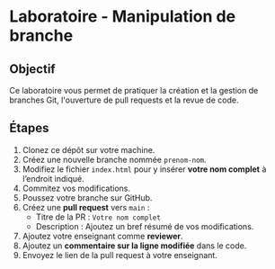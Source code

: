 # Laboratoire - Manipulation de branche

## Objectif
Ce laboratoire vous permet de pratiquer la création et la gestion de branches Git, l'ouverture de pull requests et la revue de code.

## Étapes

1. Clonez ce dépôt sur votre machine.
2. Créez une nouvelle branche nommée `prenom-nom`.
3. Modifiez le fichier `index.html` pour y insérer **votre nom complet** à l’endroit indiqué.
4. Commitez vos modifications.
5. Poussez votre branche sur GitHub.
6. Créez une **pull request** vers `main` :
   - Titre de la PR : `Votre nom complet`
   - Description : Ajoutez un bref résumé de vos modifications.
7. Ajoutez votre enseignant comme **reviewer**.
8. Ajoutez un **commentaire sur la ligne modifiée** dans le code.
9. Envoyez le lien de la pull request à votre enseignant.
